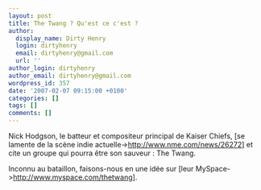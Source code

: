 ```yaml
---
layout: post
title: The Twang ? Qu'est ce c'est ?
author:
  display_name: Dirty Henry
  login: dirtyhenry
  email: dirtyhenry@gmail.com
  url: ''
author_login: dirtyhenry
author_email: dirtyhenry@gmail.com
wordpress_id: 357
date: '2007-02-07 09:15:00 +0100'
categories: []
tags: []
comments: []
---
```

Nick Hodgson, le batteur et compositeur principal de Kaiser Chiefs, [se lamente de la scène indie actuelle->http://www.nme.com/news/26272] et cite un groupe qui pourra être son sauveur : The Twang.

Inconnu au bataillon, faisons-nous en une idée sur [leur MySpace->http://www.myspace.com/thetwang].
